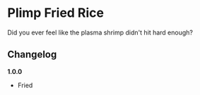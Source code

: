# Plimp Fried Rice

Did you ever feel like the plasma shrimp didn't hit hard enough?

## Changelog

**1.0.0**

* Fried

